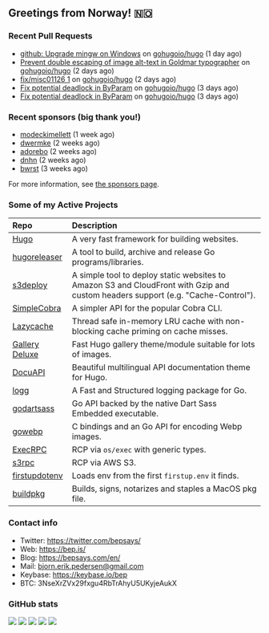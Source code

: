 ## Greetings from Norway! 🇳🇴

### Recent Pull Requests

- [github: Upgrade mingw on Windows](https://github.com/gohugoio/hugo/pull/11053) on [gohugoio/hugo](https://github.com/gohugoio/hugo) (1 day ago)
- [Prevent double escaping of image alt-text in Goldmar typographer](https://github.com/gohugoio/hugo/pull/11049) on [gohugoio/hugo](https://github.com/gohugoio/hugo) (2 days ago)
- [fix/misc01126 1](https://github.com/gohugoio/hugo/pull/11048) on [gohugoio/hugo](https://github.com/gohugoio/hugo) (2 days ago)
- [Fix potential deadlock in ByParam](https://github.com/gohugoio/hugo/pull/11043) on [gohugoio/hugo](https://github.com/gohugoio/hugo) (3 days ago)
- [Fix potential deadlock in ByParam](https://github.com/gohugoio/hugo/pull/11042) on [gohugoio/hugo](https://github.com/gohugoio/hugo) (3 days ago)

### Recent sponsors (big thank you!)

- [modeckimellett](https://github.com/modeckimellett) (1 week ago)
- [dwermke](https://github.com/dwermke) (2 weeks ago)
- [adorebo](https://github.com/adorebo) (2 weeks ago)
- [dnhn](https://github.com/dnhn) (2 weeks ago)
- [bwrst](https://github.com/bwrst) (3 weeks ago)

For more information, see [the sponsors page](https://github.com/sponsors/bep/).

### Some of my Active Projects

| Repo  | Description |
| :---------------------------------------- | :------------------------------------------- |
| [Hugo](https://github.com/gohugoio/hugo)|A very fast framework for building websites. |
| [hugoreleaser](https://github.com/gohugoio/hugoreleaser)| A tool to build, archive and release Go programs/libraries.  |
| [s3deploy](https://github.com/bep/s3deploy)| A simple tool to deploy static websites to Amazon S3 and CloudFront with Gzip and custom headers support (e.g. "Cache-Control").|
| [SimpleCobra](https://github.com/bep/simplecobra)|A simpler API for the popular Cobra CLI.|
| [Lazycache](https://github.com/bep/lazycache)| Thread safe in-memory LRU cache with non-blocking cache priming on cache misses.  |
| [Gallery Deluxe](https://github.com/bep/gallerydeluxe)|Fast Hugo gallery theme/module suitable for lots of images.  |
| [DocuAPI](https://github.com/bep/docuapi)| Beautiful multilingual API documentation theme for Hugo.  |
| [logg](https://github.com/bep/logg)| A Fast and Structured logging package for Go.  |
| [godartsass](https://github.com/bep/godartsass)| Go API backed by the native Dart Sass Embedded executable. |
| [gowebp](https://github.com/bep/gowebp)|C bindings and an Go API for encoding Webp images. |
| [ExecRPC](https://github.com/bep/execrpc)|RCP via `os/exec` with generic types.  |
| [s3rpc](https://github.com/bep/s3rpc)|RCP via AWS S3.|
| [firstupdotenv](https://github.com/bep/firstupdotenv)|Loads env from the first `firstup.env` it finds. |
| [buildpkg](https://github.com/bep/buildpkg)| Builds, signs, notarizes and staples a MacOS pkg file. |

### Contact info
- Twitter: https://twitter.com/bepsays/
- Web: https://bep.is/
- Blog: https://bepsays.com/en/
- Mail: bjorn.erik.pedersen@gmail.com
- Keybase: https://keybase.io/bep
- BTC: 3NseXrZVx29fxgu4RbTrAhyU5UKyjeAukX


### GitHub stats

![](https://github-profile-summary-cards.vercel.app/api/cards/profile-details?username=bep&theme=github)
![](https://github-profile-summary-cards.vercel.app/api/cards/repos-per-language?username=bep&theme=github)
![](https://github-profile-summary-cards.vercel.app/api/cards/most-commit-language?username=bep&theme=github)
![](https://github-profile-summary-cards.vercel.app/api/cards/stats?username=bep&theme=github)
![](https://github-profile-summary-cards.vercel.app/api/cards/productive-time?username=bep&theme=github)
